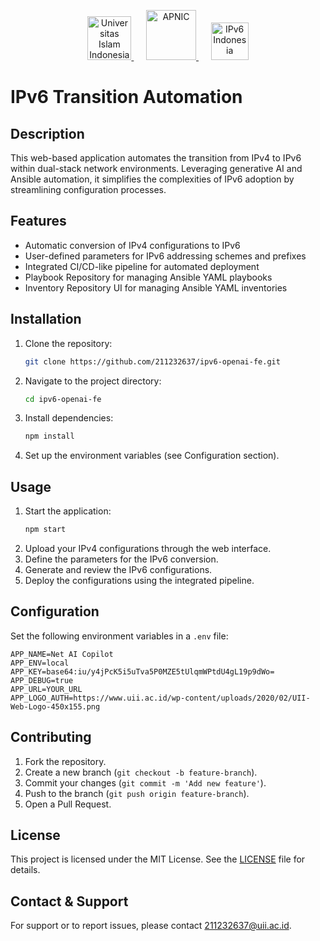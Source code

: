 <p align="center">
  <a href="https://uii.ac.id/" target="blank">
    <img src="https://www.uii.ac.id/wp-content/uploads/2020/02/UII-Web-Logo-450x155.png" height="70px" alt="Universitas Islam Indonesia"/>
  </a>
  &nbsp;&nbsp;&nbsp;&nbsp;
  <a href="https://apnic.foundation" target="blank">
    <img src="https://apnic.foundation/wp-content/uploads/2023/04/Foundation-logo.png" height="80px" alt="APNIC"/>
  </a>
  &nbsp;&nbsp;&nbsp;&nbsp;
  <a href="https://ipv6indonesia.id" target="blank">
    <img src="https://ipv6.uii.id/wp-content/uploads/2022/08/ISIF_red-copy2.png" height="60px" alt="IPv6 Indonesia"/>
  </a>
</p>

# IPv6 Transition Automation

## Description
This web-based application automates the transition from IPv4 to IPv6 within dual-stack network environments. Leveraging generative AI and Ansible automation, it simplifies the complexities of IPv6 adoption by streamlining configuration processes.

## Features
- Automatic conversion of IPv4 configurations to IPv6
- User-defined parameters for IPv6 addressing schemes and prefixes
- Integrated CI/CD-like pipeline for automated deployment
- Playbook Repository for managing Ansible YAML playbooks
- Inventory Repository UI for managing Ansible YAML inventories

## Installation
1. Clone the repository:
    ```bash
    git clone https://github.com/211232637/ipv6-openai-fe.git
    ```
2. Navigate to the project directory:
    ```bash
    cd ipv6-openai-fe
    ```
3. Install dependencies:
    ```bash
    npm install
    ```
4. Set up the environment variables (see Configuration section).

## Usage
1. Start the application:
    ```bash
    npm start
    ```
2. Upload your IPv4 configurations through the web interface.
3. Define the parameters for the IPv6 conversion.
4. Generate and review the IPv6 configurations.
5. Deploy the configurations using the integrated pipeline.

## Configuration
Set the following environment variables in a `.env` file:
```env
APP_NAME=Net AI Copilot
APP_ENV=local
APP_KEY=base64:iu/y4jPcK5i5uTva5P0MZE5tUlqmWPtdU4gL19p9dWo=
APP_DEBUG=true
APP_URL=YOUR_URL
APP_LOGO_AUTH=https://www.uii.ac.id/wp-content/uploads/2020/02/UII-Web-Logo-450x155.png
```

## Contributing
1. Fork the repository.
2. Create a new branch (`git checkout -b feature-branch`).
3. Commit your changes (`git commit -m 'Add new feature'`).
4. Push to the branch (`git push origin feature-branch`).
5. Open a Pull Request.

## License
This project is licensed under the MIT License. See the [LICENSE](LICENSE) file for details.

## Contact & Support
For support or to report issues, please contact [211232637@uii.ac.id](mailto:211232637@uii.ac.id).
